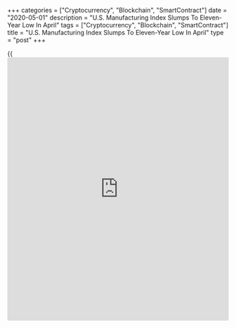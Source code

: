 +++
categories = ["Cryptocurrency", "Blockchain", "SmartContract"]
date = "2020-05-01"
description = "U.S. Manufacturing Index Slumps To Eleven-Year Low In April"
tags = ["Cryptocurrency", "Blockchain", "SmartContract"]
title = "U.S. Manufacturing Index Slumps To Eleven-Year Low In April"
type = "post"
+++

{{<iframe id="large-banner" src="https://www.bounty.group/#slide=12.0" width="100%" height="600" scrolling="no" style="border: 0px solid rgb(216, 221, 230); border-radius: 3px;">}}

Manufacturing activity in the U.S. continued to contract in the month of
April, according to a report released by the Institute for Supply
Management on Friday.

The ISM said its purchasing managers index slumped to 41.5 in April from
49.1 in March, with a reading below 50 indicating a contraction in
manufacturing activity.

The manufacturing index showed a notable decrease compared to the
previous month but still came in above economist estimates for a reading
of 36.9.

With the decline, the purchasing managers index dropped to its lowest
level since hitting 39.9 in April of 2009.

"The [coronavirus][1] pandemic and global energy market weakness
continue to impact all manufacturing sectors for the second straight
month," said Timothy R. Fiore, Chair of the ISM Manufacturing Business
Survey Committee.

The decrease by the headline index came as the new orders plunged to
27.1 in April from 42.2 in March and the production index plummeted to
27.5 from 47.7.

The employment index also showed a nosedive to 27.5 in April from 43.8
in March, hitting its lowest level since June of 1949.

The report said the prices index also fell to 35.3 in April from 37.4 in
March, indicating a continued decrease in prices.

Next Tuesday, the ISM is scheduled to release a separate report on
activity in the service sector in the month of April.

The ISM's non-manufacturing index is expected to plunge to 32.0 in April
from 52.5 in March, with a reading below 50 indicating a contraction in
service sector activity.

For comments and feedback [contact](https://www.playgroundfx.com/contact/): editorial@rtt[news](https://www.letsplayfx.com/blog/forex-news-website/).com

[Economic News][2]

 **What parts of the world are seeing the best (and worst) economic
performances lately? Click[here][3] to check out our [Econ Scorecard][3]
and find out! See up-to-the-moment [ranking](https://www.playgroundfx.com/blog/crypto-exchange-ranking/)s for the best and worst
performers in [GDP][4], [unemployment rate][5], [inflation][3] and much
more.**

   1. www.rtt[news](https://www.letsplayfx.com/blog/forex-news-website/).com/list/coronavirus.aspx
   2. www.rtt[news](https://www.letsplayfx.com/blog/forex-news-website/).com/Content/EconomicNews.aspx
   3. www.rtt[news](https://www.letsplayfx.com/blog/forex-news-website/).com/economic-scorecard/world-rank/CPI/highest-performance.aspx
   4. www.rtt[news](https://www.letsplayfx.com/blog/forex-news-website/).com/economic-scorecard/world-rank/GDP/highest-performance.aspx
   5. www.rtt[news](https://www.letsplayfx.com/blog/forex-news-website/).com/economic-scorecard/world-rank/unemployment-rate/lowest-performance.aspx